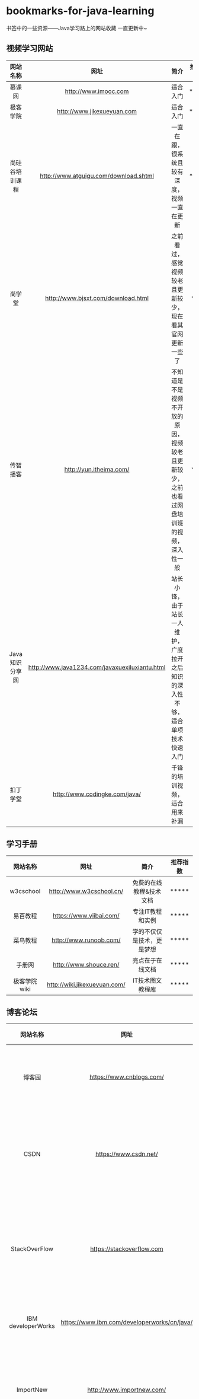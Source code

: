 # bookmarks-for-java-learning
书签中的一些资源——Java学习路上的网站收藏  一直更新中~

## 视频学习网站

| 网站名称 | 网址 | 简介 | 推荐指数 |
| :-: | :-: | :-: | :-: |
| 慕课网 | http://www.imooc.com | 适合入门 | \*\*\*\*\* |
| 极客学院 | http://www.jikexueyuan.com | 适合入门 | \*\*\*\*\* |
| 尚硅谷培训课程 | http://www.atguigu.com/download.shtml | 一直在跟，很系统且较有深度，视频一直在更新 | \*\*\*\*\* |
| 尚学堂 | http://www.bjsxt.com/download.html | 之前看过，感觉视频较老且更新较少，现在看其官网更新一些了 | \*\*\*\* |
| 传智播客 | http://yun.itheima.com/ | 不知道是不是视频不开放的原因，视频较老且更新较少，之前也看过网盘培训班的视频，深入性一般 | \*\*\*\* |
| Java知识分享网 | http://www.java1234.com/javaxuexiluxiantu.html | 站长小锋，由于站长一人维护，广度拉开之后知识的深入性不够，适合单项技术快速入门 | \*\*\* |
| 扣丁学堂 | http://www.codingke.com/java/ | 千锋的培训视频，适合用来补漏 | \*\*\* |

## 学习手册
| 网站名称 | 网址 | 简介 | 推荐指数 |
| :-: | :-: | :-: | :-: |
| w3cschool | http://www.w3cschool.cn/ | 免费的在线教程&技术文档 | \*\*\*\*\* |
| 易百教程 | https://www.yiibai.com/ | 专注IT教程和实例 | \*\*\*\*\* |
| 菜鸟教程 | http://www.runoob.com/ | 学的不仅仅是技术，更是梦想 | \*\*\*\*\* |
| 手册网 | http://www.shouce.ren/ | 亮点在于在线文档 | \*\*\*\*\* |
| 极客学院wiki | http://wiki.jikexueyuan.com/ | IT技术图文教程库 | \*\*\*\*\* |

## 博客论坛
| 网站名称 | 网址 | 简介 | 推荐指数 |
| :-: | :-: | :-: | :-: |
| 博客园 | https://www.cnblogs.com/ | 用户广,界面清爽，建议使用该平台进行输出 | \*\*\*\*\* |
| CSDN | https://www.csdn.net/ | 文章很全，但是广告略多，手机上浏览器访问一直提示安装app | \*\*\*\* |
| StackOverFlow | https://stackoverflow.com | 推荐，但国内正常访问的话浏览速度过慢，此外需要一定英文阅读能力 | \*\*\*\*\* |
| IBM developerWorks | https://www.ibm.com/developerworks/cn/java/ | IBM出品，数量少，但精品多 | \*\*\*\*\* |
| ImportNew | http://www.importnew.com/ | 专注Java & Android技术分享，多为文章转载及翻译，*面向对象*不错 | \*\*\*\* |
| SegmentFault思否 | https://segmentfault.com/ | 社区，界面清爽，模块很全，不仅仅局限于技术分享 | \*\*\*\*\* |
| 51CTO | https://blog.51cto.com/ | 原创IT技术文章分享及交流 | \*\*\*\*\* |
| ITeye | https://www.iteye.com/ | 较早的技术网站，目前活跃度不高，但之前的文章不乏精品，属于csdn？ | \*\*\*\* |
| 看云 | https://www.kancloud.cn/ | 在线技术文档阅读，部分图书需付费 | \*\*\*\* |
| 活动家IT技术会议文档 | https://doc.huodongjia.com/ | IT技术会议讲座PPT免费观看 | \*\*\*\* |

## 单向技术
| 网站名称 | 网址 | 简介 | 推荐指数 |
| :-: | :-: | :-: | :-: |
| 并发编程网 | http://ifeve.com/ | 深入了解并发 | \*\*\*\*\* |
| Linux命令大全 | http://man.linuxde.net/ | 程序员怎么能不了解点Linux | \*\*\*\*\* |
| SpringBoot中文导航 | http://springboot.fun/ | SpringBoot生态相关技术及项目 | \*\*\*\*\* |
| Bootstrap中文网 | http://www.bootcss.com/ | Bootstrap中文网站，集成了Bootstrap相关优质项目 | \*\*\*\*\* |
| Redis中文网 | http://www.redis.cn/ | redis技术社区 | \*\*\*\*\* |
| Mybatis参考文档 | http://www.mybatis.org/mybatis-3/zh/index.html | mybatis参考的中文版翻译 | \*\*\*\*\* |

## 工具
| 网站名称 | 网址 | 简介 | 推荐指数 |
| :-: | :-: | :-: | :-: |
| searchcode | https://searchcode.com/ | 查询开源的源代码 | \*\*\*\*\* |
| Neat Reader | https://www.neat-reader.cn/ | 电脑端的epub阅读器，目前阅读体验最好，没有之一 | \*\*\*\*\* |



